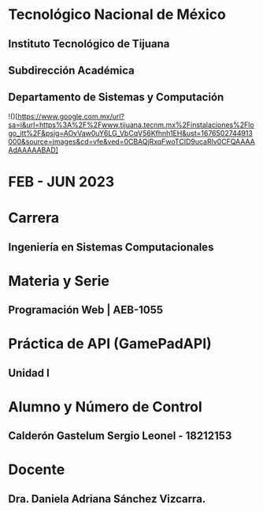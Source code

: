 # Tecnológico Nacional de México
## Instituto Tecnológico de Tijuana
## Subdirección Académica
## Departamento de Sistemas y Computación

!()[https://www.google.com.mx/url?sa=i&url=https%3A%2F%2Fwww.tijuana.tecnm.mx%2Finstalaciones%2Flogo_itt%2F&psig=AOvVaw0uY6LG_VbCqV56Kfhnh1EH&ust=1676502744913000&source=images&cd=vfe&ved=0CBAQjRxqFwoTCID9ucaRlv0CFQAAAAAdAAAAABAD]

# FEB - JUN 2023

# Carrera
## Ingeniería en Sistemas Computacionales

# Materia y Serie
## Programación Web | AEB-1055

# Práctica de API (GamePadAPI)

## Unidad I

# Alumno y Número de Control
## Calderón Gastelum Sergio Leonel - 18212153

# Docente
## Dra. Daniela Adriana Sánchez Vizcarra.